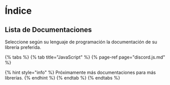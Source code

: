# Índice

## Lista de Documentaciones

Seleccione según su lenguaje de programación la documentación de su librería preferida.

{% tabs %}
{% tab title="JavaScript" %}
{% page-ref page="discord.js.md" %}

{% hint style="info" %}
Próximamente más documentaciones para más librerías. 
{% endhint %}
{% endtab %}
{% endtabs %}

